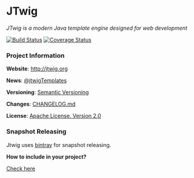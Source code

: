 # JTwig

*JTwig is a modern Java template engine designed for web development*

[![Build Status](https://travis-ci.org/jtwig/jtwig.png)](https://travis-ci.org/jtwig/jtwig)
[![Coverage Status](https://coveralls.io/repos/jtwig/jtwig/badge.png?branch=master)](https://coveralls.io/r/jtwig/jtwig?branch=master)

### Project Information

**Website**: http://jtwig.org

**News**: [@jtwigTemplates](https://twitter.com/jtwigTemplates)

**Versioning**:  [Semantic Versioning](http://semver.org/)

**Changes**: [CHANGELOG.md](CHANGELOG.md)

**License**: [Apache License, Version 2.0](http://www.apache.org/licenses/LICENSE-2.0)

### Snapshot Releasing

Jtwig uses [bintray](http://bintray.com) for snapshot releasing.

**How to include in your project?**

[Check here](http://jmelo.lyncode.com/jtwig-snapshot-repository/)
